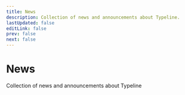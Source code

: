 ```yaml
---
title: News
description: Collection of news and announcements about Typeline.
lastUpdated: false
editLink: false
prev: false
next: false
---
```


<script setup>
import News from "@theme/components/News.vue";
import RssLink from "@theme/components/RssLink.vue";
</script>

# News

Collection of news and announcements about Typeline


<News />

